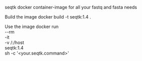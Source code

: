 seqtk docker container-image for all your fastq and fasta needs 

Build the image
docker build -t seqtk:1.4 . 

Use the image 
docker run \
    --rm \
    -it \
    -v /:/host \
    seqtk:1.4 \
    sh -c '<your.seqtk.command>'